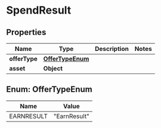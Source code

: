 
# SpendResult

## Properties
Name | Type | Description | Notes
------------ | ------------- | ------------- | -------------
**offerType** | [**OfferTypeEnum**](#OfferTypeEnum) |  | 
**asset** | **Object** |  | 



<a name="OfferTypeEnum"></a>
## Enum: OfferTypeEnum
Name | Value
---- | -----
EARNRESULT | &quot;EarnResult&quot;



